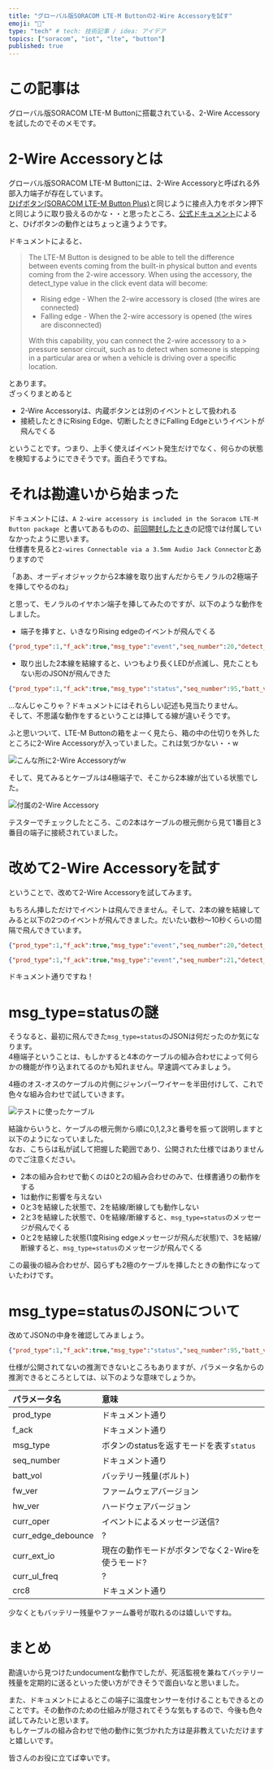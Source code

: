 ```yaml
---
title: "グローバル版SORACOM LTE-M Buttonの2-Wire Accessoryを試す"
emoji: "🔌"
type: "tech" # tech: 技術記事 / idea: アイデア
topics: ["soracom", "iot", "lte", "button"]
published: true
---
```

# この記事は

グローバル版SORACOM LTE-M Buttonに搭載されている、2-Wire Accessoryを試したのでそのメモです。

# 2-Wire Accessoryとは

グローバル版SORACOM LTE-M Buttonには、2-Wire Accessoryと呼ばれる外部入力端子が存在しています。  
[ひげボタン(SORACOM LTE-M Button Plus)](https://users.soracom.io/ja-jp/guides/soracom-lte-m-button-series/lte-m-button-plus/)と同じように接点入力をボタン押下と同じように取り扱えるのかな・・と思ったところ、[公式ドキュメント](https://developers.soracom.io/en/start/connect/soracom-lte-m-button/)によると、ひげボタンの動作とはちょっと違うようです。

ドキュメントによると、

> The LTE-M Button is designed to be able to tell the difference between events coming from the built-in physical button and events coming from the 2-wire accessory. When using the accessory, the detect_type value in the click event data will become:
> 
> - Rising edge - When the 2-wire accessory is closed (the wires are connected)
> - Falling edge - When the 2-wire accessory is opened (the wires are disconnected)
> 
> With this capability, you can connect the 2-wire accessory to a > pressure sensor circuit, such as to detect when someone is stepping in a particular area or when a vehicle is driving over a specific location.

とあります。  
ざっくりまとめると

- 2-Wire Accessoryは、内蔵ボタンとは別のイベントとして扱われる
- 接続したときにRising Edge、切断したときにFalling Edgeというイベントが飛んでくる

ということです。つまり、上手く使えばイベント発生だけでなく、何らかの状態を検知するようにできそうです。面白そうですね。

# それは勘違いから始まった

ドキュメントには、`A 2-wire accessory is included in the Soracom LTE-M Button package `と書いてあるものの、[前回開封したとき](https://zenn.dev/showm001/articles/2023-05-15-01)の記憶では付属していなかったように思います。  
仕様書を見ると`2-wires Connectable via a 3.5mm Audio Jack Connector`とありますので

「ああ、オーディオジャックから2本線を取り出すんだからモノラルの2極端子を挿してやるのね」

と思って、モノラルのイヤホン端子を挿してみたのですが、以下のような動作をしました。

- 端子を挿すと、いきなりRising edgeのイベントが飛んでくる

```json
{"prod_type":1,"f_ack":true,"msg_type":"event","seq_number":20,"detect_type":"Rising edge","crc8":true,"binaryParserEnabled":true}
```

- 取り出した2本線を結線すると、いつもより長くLEDが点滅し、見たこともない形のJSONが飛んできた

```json
{"prod_type":1,"f_ack":true,"msg_type":"status","seq_number":95,"batt_vol":2700,"fw_ver":8736,"hw_ver":258,"curr_oper":"Event","curr_edge_debounce":true,"curr_ext_io":"Edge","curr_ul_freq":1,"crc8":true,"binaryParserEnabled":true}
```

...なんじゃこりゃ？ドキュメントにはそれらしい記述も見当たりません。  
そして、不思議な動作をするということは挿してる線が違いそうです。

ふと思いついて、LTE-M Buttonの箱をよーく見たら、箱の中の仕切りを外したところに2-Wire Accessoryが入っていました。これは気づかない・・w

![こんな所に2-Wire Accessoryがw](https://storage.googleapis.com/zenn-user-upload/4ecfef15bdfb-20230522.png)

そして、見てみるとケーブルは4極端子で、そこから2本線が出ている状態でした。

![付属の2-Wire Accessory](https://storage.googleapis.com/zenn-user-upload/0821dfa7fa3d-20230522.png)

テスターでチェックしたところ、この2本はケーブルの根元側から見て1番目と3番目の端子に接続されていました。  

# 改めて2-Wire Accessoryを試す

ということで、改めて2-Wire Accessoryを試してみます。

もちろん挿しただけでイベントは飛んできません。そして、2本の線を結線してみると以下の2つのイベントが飛んできました。だいたい数秒～10秒くらいの間隔で飛んできています。

```json
{"prod_type":1,"f_ack":true,"msg_type":"event","seq_number":20,"detect_type":"Rising edge","crc8":true,"binaryParserEnabled":true}
```

```json
{"prod_type":1,"f_ack":true,"msg_type":"event","seq_number":21,"detect_type":"Falling edge","crc8":true,"binaryParserEnabled":true}
```

ドキュメント通りですね！

# msg_type=statusの謎

そうなると、最初に飛んできた`msg_type=status`のJSONは何だったのか気になります。  
4極端子ということは、もしかすると4本のケーブルの組み合わせによって何らかの機能が作り込まれてるのかも知れません。早速調べてみましょう。

4極のオス-オスのケーブルの片側にジャンパーワイヤーを半田付けして、これで色々な組み合わせで試していきます。

![テストに使ったケーブル](https://storage.googleapis.com/zenn-user-upload/ed29343cd89a-20230522.png)

結論からいうと、ケーブルの根元側から順に0,1,2,3と番号を振って説明しますと以下のようになっていました。  
なお、こちらは私が試して把握した範囲であり、公開された仕様ではありませんのでご注意ください。

- 2本の組み合わせで動くのは0と2の組み合わせのみで、仕様書通りの動作をする
- 1は動作に影響を与えない
- 0と3を結線した状態で、2を結線/断線しても動作しない
- 2と3を結線した状態で、0を結線/断線すると、`msg_type=status`のメッセージが飛んでくる
- 0と2を結線した状態(1度Rising edgeメッセージが飛んだ状態)で、3を結線/断線すると、`msg_type=status`のメッセージが飛んでくる

この最後の組み合わせが、図らずも2極のケーブルを挿したときの動作になっていたわけです。

# msg_type=statusのJSONについて

改めてJSONの中身を確認してみましょう。

```json
{"prod_type":1,"f_ack":true,"msg_type":"status","seq_number":95,"batt_vol":2700,"fw_ver":8736,"hw_ver":258,"curr_oper":"Event","curr_edge_debounce":true,"curr_ext_io":"Edge","curr_ul_freq":1,"crc8":true,"binaryParserEnabled":true}
```

仕様が公開されてないの推測できないところもありますが、パラメータ名からの推測できるところとしては、以下のような意味でしょうか。

| パラメータ名 | 意味 |
| :--- | :--- |
| prod_type | ドキュメント通り |
| f_ack | ドキュメント通り |
| msg_type | ボタンのstatusを返すモードを表す`status` |
| seq_number | ドキュメント通り |
| batt_vol | バッテリー残量(ボルト) |
| fw_ver | ファームウェアバージョン |
| hw_ver | ハードウェアバージョン |
| curr_oper | イベントによるメッセージ送信? | 
| curr_edge_debounce | ? |
| curr_ext_io | 現在の動作モードがボタンでなく2-Wireを使うモード? |
| curr_ul_freq | ? |
| crc8 | ドキュメント通り |

少なくともバッテリー残量やファーム番号が取れるのは嬉しいですね。

# まとめ

勘違いから見つけたundocumentな動作でしたが、死活監視を兼ねてバッテリー残量を定期的に送るといった使い方ができそうで面白いなと思いました。

また、ドキュメントによるとこの端子に温度センサーを付けることもできるとのことです。その動作のための仕組みが隠されてそうな気もするので、今後も色々試してみたいと思います。  
もしケーブルの組み合わせで他の動作に気づかれた方は是非教えていただけますと嬉しいです。

皆さんのお役に立てば幸いです。


